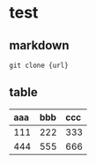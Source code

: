 # test

## markdown

```
git clone {url}
```

## table

|aaa|bbb|ccc|
|:--|:--|:--|
|111|222|333|
|444|555|666|
